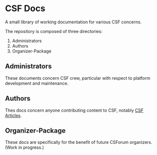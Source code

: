# CSF Docs

A small library of working documentation for various CSF concerns.

The repository is composed of three directories:

1. Administrators
2. Authors
3. Organizer-Package

## Administrators

These documents concern CSF crew, particular with respect to platform development and maintenance.

## Authors

Thes docs concern anyone contributing content to CSF, notably [CSF Articles](https://csf.community/articles).

## Organizer-Package

These docs are specifically for the benefit of future CSForum organizers. (Work in progress.)


